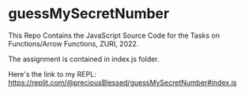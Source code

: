 # guessMySecretNumber
This Repo Contains the JavaScript Source Code for the Tasks on Functions/Arrow Functions, ZURI, 2022.

The assignment is contained in index.js folder.

Here's the link to my REPL:
https://replit.com/@preciousBlessed/guessMySecretNumber#index.js
